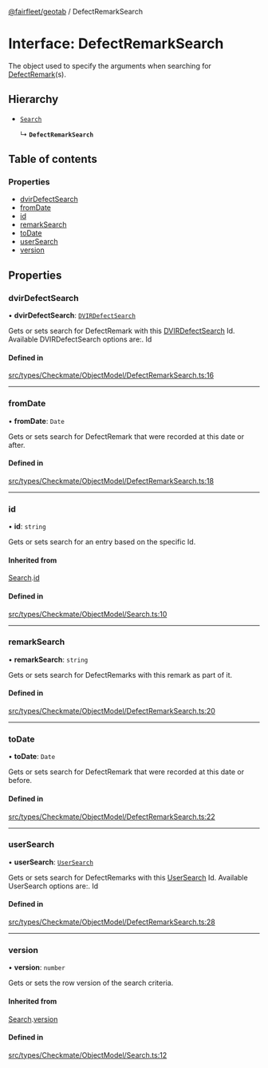 [@fairfleet/geotab](../README.md) / DefectRemarkSearch

# Interface: DefectRemarkSearch

The object used to specify the arguments when searching for [DefectRemark](DefectRemark.md)(s).

## Hierarchy

- [`Search`](Search.md)

  ↳ **`DefectRemarkSearch`**

## Table of contents

### Properties

- [dvirDefectSearch](DefectRemarkSearch.md#dvirdefectsearch)
- [fromDate](DefectRemarkSearch.md#fromdate)
- [id](DefectRemarkSearch.md#id)
- [remarkSearch](DefectRemarkSearch.md#remarksearch)
- [toDate](DefectRemarkSearch.md#todate)
- [userSearch](DefectRemarkSearch.md#usersearch)
- [version](DefectRemarkSearch.md#version)

## Properties

### dvirDefectSearch

• **dvirDefectSearch**: [`DVIRDefectSearch`](DVIRDefectSearch.md)

Gets or sets search for DefectRemark with this [DVIRDefectSearch](DVIRDefectSearch.md) Id.
 Available DVIRDefectSearch options are:.
 <list><item><description>Id</description></item></list>

#### Defined in

[src/types/Checkmate/ObjectModel/DefectRemarkSearch.ts:16](https://github.com/fairfleet/geotab/blob/ff38bfc/src/types/Checkmate/ObjectModel/DefectRemarkSearch.ts#L16)

___

### fromDate

• **fromDate**: `Date`

Gets or sets search for DefectRemark that were recorded at this date or after.

#### Defined in

[src/types/Checkmate/ObjectModel/DefectRemarkSearch.ts:18](https://github.com/fairfleet/geotab/blob/ff38bfc/src/types/Checkmate/ObjectModel/DefectRemarkSearch.ts#L18)

___

### id

• **id**: `string`

Gets or sets search for an entry based on the specific Id.

#### Inherited from

[Search](Search.md).[id](Search.md#id)

#### Defined in

[src/types/Checkmate/ObjectModel/Search.ts:10](https://github.com/fairfleet/geotab/blob/ff38bfc/src/types/Checkmate/ObjectModel/Search.ts#L10)

___

### remarkSearch

• **remarkSearch**: `string`

Gets or sets search for DefectRemarks with this remark as part of it.

#### Defined in

[src/types/Checkmate/ObjectModel/DefectRemarkSearch.ts:20](https://github.com/fairfleet/geotab/blob/ff38bfc/src/types/Checkmate/ObjectModel/DefectRemarkSearch.ts#L20)

___

### toDate

• **toDate**: `Date`

Gets or sets search for DefectRemark that were recorded at this date or before.

#### Defined in

[src/types/Checkmate/ObjectModel/DefectRemarkSearch.ts:22](https://github.com/fairfleet/geotab/blob/ff38bfc/src/types/Checkmate/ObjectModel/DefectRemarkSearch.ts#L22)

___

### userSearch

• **userSearch**: [`UserSearch`](UserSearch.md)

Gets or sets search for DefectRemarks with this [UserSearch](UserSearch.md) Id.
 Available UserSearch options are:.
 <list><item><description>Id</description></item></list>

#### Defined in

[src/types/Checkmate/ObjectModel/DefectRemarkSearch.ts:28](https://github.com/fairfleet/geotab/blob/ff38bfc/src/types/Checkmate/ObjectModel/DefectRemarkSearch.ts#L28)

___

### version

• **version**: `number`

Gets or sets the row version of the search criteria.

#### Inherited from

[Search](Search.md).[version](Search.md#version)

#### Defined in

[src/types/Checkmate/ObjectModel/Search.ts:12](https://github.com/fairfleet/geotab/blob/ff38bfc/src/types/Checkmate/ObjectModel/Search.ts#L12)
